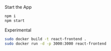
Start the App
```bash
npm i
npm start
```

Experimental
```bash
sudo docker build -t react-frontend .
sudo docker run -d -p 3000:3000 react-frontend
```